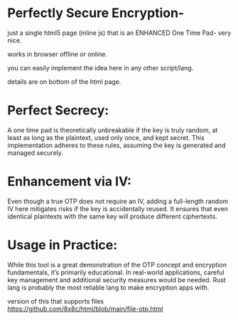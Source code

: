 # Perfectly Secure Encryption- 

just a single html5 page (inline js) that is an ENHANCED One Time Pad- very nice. 

works in browser offline or online.

you can easily implement the idea here in any other script/lang. 

details are on bottom of the html page. 


# Perfect Secrecy:

A one time pad is theoretically unbreakable if the key is truly random, at least as long as the plaintext, used only once, and kept secret. This implementation adheres to these rules, assuming the key is generated and managed securely.

# Enhancement via IV:

Even though a true OTP does not require an IV, adding a full-length random IV here mitigates risks if the key is accidentally reused. It ensures that even identical plaintexts with the same key will produce different ciphertexts.

# Usage in Practice:

While this tool is a great demonstration of the OTP concept and encryption fundamentals, it’s primarily educational. In real-world applications, careful key management and additional security measures would be needed. Rust lang is probably the most reliable lang to make encryption apps with. 

version of this that supports files https://github.com/8x8c/html/blob/main/file-otp.html
